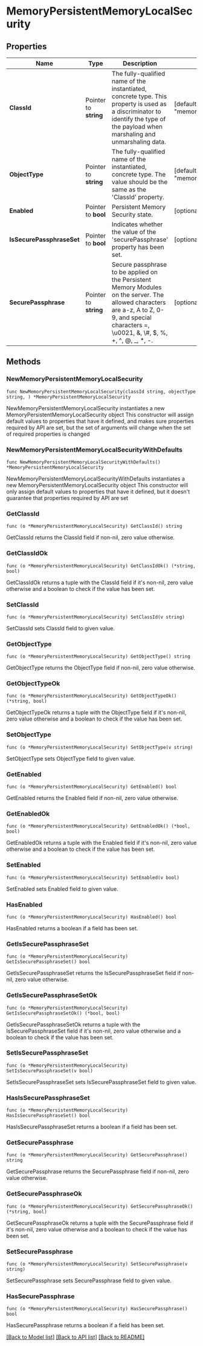 # MemoryPersistentMemoryLocalSecurity

## Properties

Name | Type | Description | Notes
------------ | ------------- | ------------- | -------------
**ClassId** | Pointer to **string** | The fully-qualified name of the instantiated, concrete type. This property is used as a discriminator to identify the type of the payload when marshaling and unmarshaling data. | [default to "memory.PersistentMemoryLocalSecurity"]
**ObjectType** | Pointer to **string** | The fully-qualified name of the instantiated, concrete type. The value should be the same as the &#39;ClassId&#39; property. | [default to "memory.PersistentMemoryLocalSecurity"]
**Enabled** | Pointer to **bool** | Persistent Memory Security state. | [optional] [default to false]
**IsSecurePassphraseSet** | Pointer to **bool** | Indicates whether the value of the &#39;securePassphrase&#39; property has been set. | [optional] [readonly] [default to false]
**SecurePassphrase** | Pointer to **string** | Secure passphrase to be applied on the Persistent Memory Modules on the server. The allowed characters are a-z, A to Z, 0-9, and special characters &#x3D;, \\u0021, &amp;, \\#, $, %, +, ^, @, _, *, -. | [optional] 

## Methods

### NewMemoryPersistentMemoryLocalSecurity

`func NewMemoryPersistentMemoryLocalSecurity(classId string, objectType string, ) *MemoryPersistentMemoryLocalSecurity`

NewMemoryPersistentMemoryLocalSecurity instantiates a new MemoryPersistentMemoryLocalSecurity object
This constructor will assign default values to properties that have it defined,
and makes sure properties required by API are set, but the set of arguments
will change when the set of required properties is changed

### NewMemoryPersistentMemoryLocalSecurityWithDefaults

`func NewMemoryPersistentMemoryLocalSecurityWithDefaults() *MemoryPersistentMemoryLocalSecurity`

NewMemoryPersistentMemoryLocalSecurityWithDefaults instantiates a new MemoryPersistentMemoryLocalSecurity object
This constructor will only assign default values to properties that have it defined,
but it doesn't guarantee that properties required by API are set

### GetClassId

`func (o *MemoryPersistentMemoryLocalSecurity) GetClassId() string`

GetClassId returns the ClassId field if non-nil, zero value otherwise.

### GetClassIdOk

`func (o *MemoryPersistentMemoryLocalSecurity) GetClassIdOk() (*string, bool)`

GetClassIdOk returns a tuple with the ClassId field if it's non-nil, zero value otherwise
and a boolean to check if the value has been set.

### SetClassId

`func (o *MemoryPersistentMemoryLocalSecurity) SetClassId(v string)`

SetClassId sets ClassId field to given value.


### GetObjectType

`func (o *MemoryPersistentMemoryLocalSecurity) GetObjectType() string`

GetObjectType returns the ObjectType field if non-nil, zero value otherwise.

### GetObjectTypeOk

`func (o *MemoryPersistentMemoryLocalSecurity) GetObjectTypeOk() (*string, bool)`

GetObjectTypeOk returns a tuple with the ObjectType field if it's non-nil, zero value otherwise
and a boolean to check if the value has been set.

### SetObjectType

`func (o *MemoryPersistentMemoryLocalSecurity) SetObjectType(v string)`

SetObjectType sets ObjectType field to given value.


### GetEnabled

`func (o *MemoryPersistentMemoryLocalSecurity) GetEnabled() bool`

GetEnabled returns the Enabled field if non-nil, zero value otherwise.

### GetEnabledOk

`func (o *MemoryPersistentMemoryLocalSecurity) GetEnabledOk() (*bool, bool)`

GetEnabledOk returns a tuple with the Enabled field if it's non-nil, zero value otherwise
and a boolean to check if the value has been set.

### SetEnabled

`func (o *MemoryPersistentMemoryLocalSecurity) SetEnabled(v bool)`

SetEnabled sets Enabled field to given value.

### HasEnabled

`func (o *MemoryPersistentMemoryLocalSecurity) HasEnabled() bool`

HasEnabled returns a boolean if a field has been set.

### GetIsSecurePassphraseSet

`func (o *MemoryPersistentMemoryLocalSecurity) GetIsSecurePassphraseSet() bool`

GetIsSecurePassphraseSet returns the IsSecurePassphraseSet field if non-nil, zero value otherwise.

### GetIsSecurePassphraseSetOk

`func (o *MemoryPersistentMemoryLocalSecurity) GetIsSecurePassphraseSetOk() (*bool, bool)`

GetIsSecurePassphraseSetOk returns a tuple with the IsSecurePassphraseSet field if it's non-nil, zero value otherwise
and a boolean to check if the value has been set.

### SetIsSecurePassphraseSet

`func (o *MemoryPersistentMemoryLocalSecurity) SetIsSecurePassphraseSet(v bool)`

SetIsSecurePassphraseSet sets IsSecurePassphraseSet field to given value.

### HasIsSecurePassphraseSet

`func (o *MemoryPersistentMemoryLocalSecurity) HasIsSecurePassphraseSet() bool`

HasIsSecurePassphraseSet returns a boolean if a field has been set.

### GetSecurePassphrase

`func (o *MemoryPersistentMemoryLocalSecurity) GetSecurePassphrase() string`

GetSecurePassphrase returns the SecurePassphrase field if non-nil, zero value otherwise.

### GetSecurePassphraseOk

`func (o *MemoryPersistentMemoryLocalSecurity) GetSecurePassphraseOk() (*string, bool)`

GetSecurePassphraseOk returns a tuple with the SecurePassphrase field if it's non-nil, zero value otherwise
and a boolean to check if the value has been set.

### SetSecurePassphrase

`func (o *MemoryPersistentMemoryLocalSecurity) SetSecurePassphrase(v string)`

SetSecurePassphrase sets SecurePassphrase field to given value.

### HasSecurePassphrase

`func (o *MemoryPersistentMemoryLocalSecurity) HasSecurePassphrase() bool`

HasSecurePassphrase returns a boolean if a field has been set.


[[Back to Model list]](../README.md#documentation-for-models) [[Back to API list]](../README.md#documentation-for-api-endpoints) [[Back to README]](../README.md)


